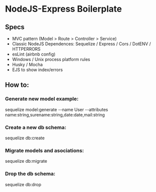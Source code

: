# NodeJS-Express Boilerplate


## Specs
- MVC pattern (Model > Route > Controller > Service)
- Classic NodeJS Dependences: Sequelize / Express / Cors / DotENV / HTTPERRORS
- esLint (airbnb config)
- Windows / Unix process platform rules
- Husky / Mocha
- EJS to show index/errors


## How to:
### Generate new model example:
sequelize model:generate --name User --attributes name:string,surename:string,date:date,mail:string
### Create a new db schema:
sequelize db:create
### Migrate models and asociations:
sequelize db:migrate
### Drop the db schema:
sequelize db:drop 

